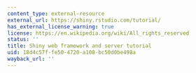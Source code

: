 ```yaml
---
content_type: external-resource
external_url: https://shiny.rstudio.com/tutorial/
has_external_license_warning: true
license: https://en.wikipedia.org/wiki/All_rights_reserved
status: ''
title: Shiny web framework and server tutorial
uid: 18d4c57f-fe50-4720-a108-bc50d0be498a
wayback_url: ''
---
```


